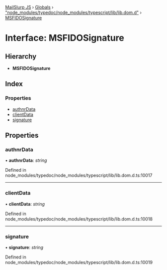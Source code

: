 [MailSlurp JS](../README.md) › [Globals](../globals.md) › ["node_modules/typedoc/node_modules/typescript/lib/lib.dom.d"](../modules/_node_modules_typedoc_node_modules_typescript_lib_lib_dom_d_.md) › [MSFIDOSignature](_node_modules_typedoc_node_modules_typescript_lib_lib_dom_d_.msfidosignature.md)

# Interface: MSFIDOSignature

## Hierarchy

* **MSFIDOSignature**

## Index

### Properties

* [authnrData](_node_modules_typedoc_node_modules_typescript_lib_lib_dom_d_.msfidosignature.md#authnrdata)
* [clientData](_node_modules_typedoc_node_modules_typescript_lib_lib_dom_d_.msfidosignature.md#clientdata)
* [signature](_node_modules_typedoc_node_modules_typescript_lib_lib_dom_d_.msfidosignature.md#signature)

## Properties

###  authnrData

• **authnrData**: *string*

Defined in node_modules/typedoc/node_modules/typescript/lib/lib.dom.d.ts:10017

___

###  clientData

• **clientData**: *string*

Defined in node_modules/typedoc/node_modules/typescript/lib/lib.dom.d.ts:10018

___

###  signature

• **signature**: *string*

Defined in node_modules/typedoc/node_modules/typescript/lib/lib.dom.d.ts:10019
